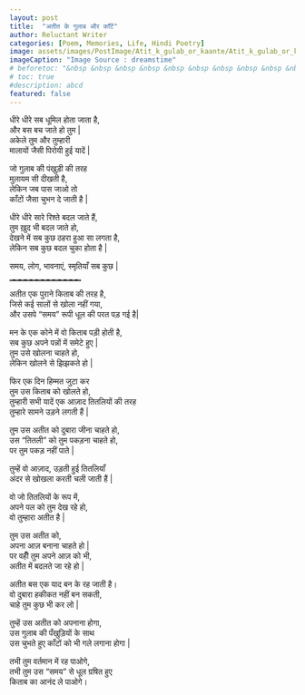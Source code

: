 ```yaml
---
layout: post
title:  "अतीत के गुलाब और काँटें"
author: Reluctant Writer
categories: [Poem, Memories, Life, Hindi Poetry]
image: assets/images/PostImage/Atit_k_gulab_or_kaante/Atit_k_gulab_or_kaante.png
imageCaption: "Image Source : dreamstime"
# beforetoc: "&nbsp &nbsp &nbsp &nbsp &nbsp &nbsp &nbsp &nbsp &nbsp &nbsp &nbsp &nbsp &nbsp &nbsp &nbsp &nbsp &nbsp &nbsp &nbsp &nbsp &nbsp &nbsp &nbsp &nbsp &nbsp &nbsp &nbsp &nbsp &nbsp &nbsp &nbsp &nbsp &nbsp &nbsp Source : dreamstime" 
# toc: true
#description: abcd
featured: false
---
```


धीरे धीरे सब धूमिल होता जाता है, <br>
और बस बच जाते हो तुम | <br>
अकेले तुम और तुम्हारी <br>
मालायों जैसी पिरोयी हुई यादें | <br>

जो गुलाब की पंखुड़ी की तरह <br>
मुलायम सी दीखती है, <br>
लेकिन जब पास जाओ तो <br>
काँटों जैसा चुभन दे जाती है | <br>

धीरे धीरे सारे रिश्ते बदल जाते हैं, <br> 
तुम ख़ुद भी बदल जाते हो, <br>
देखने में सब कुछ ठहरा हुआ सा लगता है, <br>
लेकिन सब कुछ बदल चुका होता है | <br>
 
समय, लोग, भावनाएं, स्मृतियाँ सब कुछ | <br>

<hr style="border-top: 2px dashed grey;width:25%;text-align:left;margin-left:0"> 

अतीत एक पुराने किताब की तरह है, <br>
जिसे कई सालों से खोला नहीं गया, <br>
और उसपे “समय” रूपी धूल की परत पड़ गई है| <br>

मन के एक कोने में वो किताब पड़ी होती है, <br>
सब कुछ अपने पन्नों में समेटे हुए | <br>
तुम उसे खोलना चाहते हो, <br>
लेकिन खोलने से झिझकते हो | <br>

फिर एक दिन हिम्मत जुटा कर <br>
तुम उस किताब को खोलते हो, <br>
तुम्हारी सभी यादें एक आज़ाद तितलियों की तरह <br>
तुम्हारे सामने उड़ने लगती हैं | <br>

तुम उस अतीत को दुबारा जीना चाहते हो, <br>
उस “तितली” को तुम पकड़ना चाहते हो, <br>
पर तुम पकड़ नहीं पाते | <br>

तुम्हें वो आज़ाद, उड़ती हुई तितलियाँ <br>
अंदर से खोखला करती चली जाती हैं | <br>

वो जो तितलियों के रूप में, <br>
अपने पल को तुम देख रहे हो, <br>
वो तुम्हारा अतीत है | <br>

तुम उस अतीत को, <br>
अपना आज़ बनाना चाहते हो | <br>
पर वहीँ तुम अपने आज़ को भी, <br>
अतीत में बदलते जा रहे हो | <br>

अतीत बस एक याद बन के रह जाती है। <br>
वो दुबारा हकीकत नहीं बन सकती, <br>
चाहे तुम कुछ भी कर लो | <br>

तुम्हें उस अतीत को अपनाना होगा, <br>
उस गुलाब की पँखुड़ियों के साथ <br>
उस चुभते हुए काँटों को भी गले लगाना होगा | <br>

तभी तुम वर्तमान में रह पाओगे, <br>
तभी तुम उस “समय” से धूल ग्रषित हुए <br>
किताब का आनंद ले पाओगे।